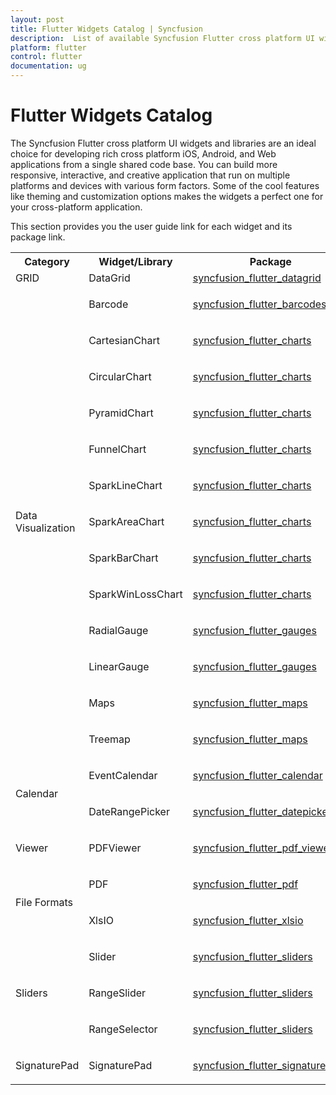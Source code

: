 ```yaml
---
layout: post
title: Flutter Widgets Catalog | Syncfusion
description:  List of available Syncfusion Flutter cross platform UI widgets and libraries along with it's pub package links to use them.
platform: flutter
control: flutter
documentation: ug
---
```


# Flutter Widgets Catalog

The Syncfusion Flutter cross platform UI widgets and libraries are an ideal choice for developing rich cross platform iOS, Android, and Web applications from a single shared code base. You can build more responsive, interactive, and creative application that run on multiple platforms and devices with various form factors. Some of the cool features like theming and customization options makes the widgets a perfect one for your cross-platform application.

This section provides you the user guide link for each widget and its package link.

<table>
<tr>
<th>Category</th>
<th>Widget/Library</th>
<th>Package</th>
</tr>

<tr>
<td>GRID</td>
<td>DataGrid</td>
<td><a href="https://pub.dev/packages/syncfusion_flutter_datagrid">syncfusion_flutter_datagrid</a></td>
</tr>
<tr>

<td rowspan="13">

<p>Data Visualization</p>
</td>

<td><p>Barcode</p></td>

<td><p><a href="https://pub.dev/packages/syncfusion_flutter_barcodes">syncfusion_flutter_barcodes</a></p></td>

</tr>

<tr>
<td><p>CartesianChart</p></td>
<td><p><a href="https://pub.dev/packages/syncfusion_flutter_charts">syncfusion_flutter_charts</a></p></td>
</tr>

<tr>
<td><p>CircularChart</p></td>
<td><p><a href="https://pub.dev/packages/syncfusion_flutter_charts">syncfusion_flutter_charts</a></p></td>
</tr>

<tr>
<td><p>PyramidChart</p></td>
<td><p><a href="https://pub.dev/packages/syncfusion_flutter_charts">syncfusion_flutter_charts</a></p></td>
</tr>

<tr>
<td><p>FunnelChart</p></td>
<td><p><a href="https://pub.dev/packages/syncfusion_flutter_charts">syncfusion_flutter_charts</a></p></td>
</tr>

<tr>
<td><p>SparkLineChart</p></td>
<td><p><a href="https://pub.dev/packages/syncfusion_flutter_charts">syncfusion_flutter_charts</a></p></td>
</tr>

<tr>
<td><p>SparkAreaChart</p></td>
<td><p><a href="https://pub.dev/packages/syncfusion_flutter_charts">syncfusion_flutter_charts</a></p></td>
</tr>

<tr>
<td><p>SparkBarChart</p></td>
<td><p><a href="https://pub.dev/packages/syncfusion_flutter_charts">syncfusion_flutter_charts</a></p></td>
</tr>

<tr>
<td><p>SparkWinLossChart</p></td>
<td><p><a href="https://pub.dev/packages/syncfusion_flutter_charts">syncfusion_flutter_charts</a></p></td>
</tr>

<tr>
<td><p>RadialGauge</p></td>
<td><p><a href="https://pub.dev/packages/syncfusion_flutter_gauges">syncfusion_flutter_gauges</a></p>
</td>
</tr>

<tr>
<td><p>LinearGauge</p></td>
<td><p><a href="https://pub.dev/packages/syncfusion_flutter_gauges">syncfusion_flutter_gauges</a></p></td>
</tr>

<tr>
<td><p>Maps</p></td>
<td><p><a href="https://pub.dev/packages/syncfusion_flutter_maps">syncfusion_flutter_maps</a></p></td>
</tr>

<tr>
<td><p>Treemap</p></td>
<td><p><a href="https://pub.dev/packages/syncfusion_flutter_maps">syncfusion_flutter_maps</a></p></td>
</tr>

<tr>
<td rowspan="2"><p>Calendar</p></td>
<td><p>EventCalendar</p></td>
<td><p><a href="https://pub.dev/packages/syncfusion_flutter_calendar">syncfusion_flutter_calendar</a></p></td>
</tr>

<tr>
<td><p>DateRangePicker</p></td>
<td><p><a href="https://pub.dev/packages/syncfusion_flutter_datepicker">syncfusion_flutter_datepicker</a></p>
</td>
</tr>

<tr>
<td><p>Viewer</p></td>
<td><p>PDFViewer</p></td>
<td><p><a href="https://pub.dev/packages/syncfusion_flutter_pdfviewer">syncfusion_flutter_pdf_viewer</a></p>
</td></tr>

<tr>
<td rowspan="2"><p>File Formats</p></td>
<td><p>PDF</p></td>
<td><p><a href="https://pub.dev/packages/syncfusion_flutter_pdf">syncfusion_flutter_pdf</a></p></td>
</tr>

<tr>
<td><p>XlsIO</p></td>
<td><p><a href="https://pub.dev/packages/syncfusion_flutter_xlsio">syncfusion_flutter_xlsio</a></p></td>
</tr>

<tr>
<td rowspan="3"><p>Sliders</p></td>
<td><p>Slider</p></td>
<td><p><a href="https://pub.dev/packages/syncfusion_flutter_sliders">syncfusion_flutter_sliders</a></p>
</td>
</tr>

<tr>
<td><p>RangeSlider</p></td>
<td><p><a href="https://pub.dev/packages/syncfusion_flutter_sliders">syncfusion_flutter_sliders</a></p>
</td>
</tr>

<tr>
<td><p>RangeSelector</p></td>
<td><p><a href="https://pub.dev/packages/syncfusion_flutter_sliders">syncfusion_flutter_sliders</a></p></td>
</tr>

<tr>
<td><p>SignaturePad</p></td>
<td><p>SignaturePad</p></td>
<td><p><a href="https://pub.dev/packages/syncfusion_flutter_signaturepad">syncfusion_flutter_signature_pad</a></p></td>
</tr>

</table>